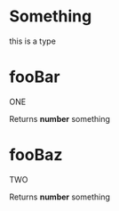 # Something

this is a type

# fooBar

ONE

Returns **number** something


# fooBaz

TWO

Returns **number** something

